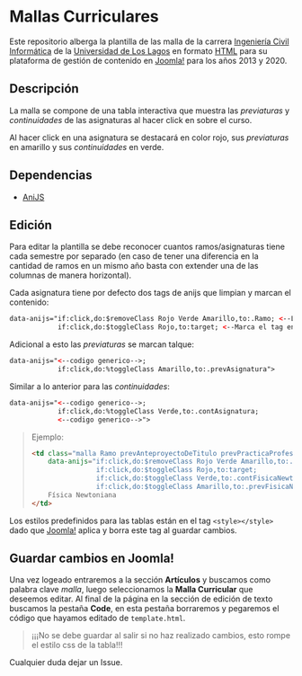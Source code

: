 # Mallas Curriculares

Este repositorio alberga la plantilla de las malla de la carrera [Ingeniería Civil 
Informática](http://icinf.ulagos.cl/) de la [Universidad de Los Lagos](https://www.ulagos.cl/) 
en formato [HTML](https://html.com/) para su plataforma de gestión de contenido en
[Joomla!](https://www.joomla.org/) para los años 2013 y 2020.

## Descripción

La malla se compone de una tabla interactiva que muestra las *previaturas* y *continuidades* de 
las asignaturas al hacer click en sobre el curso.

Al hacer click en una asignatura se destacará en color rojo, sus *previaturas* en amarillo y sus
*continuidades* en verde.

## Dependencias

- [AniJS](https://anijs.github.io/)

## Edición

Para editar la plantilla se debe reconocer cuantos ramos/asignaturas tiene cada semestre por 
separado (en caso de tener una diferencia en la cantidad de ramos en un mismo año basta con 
extender una de las columnas de manera horizontal).

Cada asignatura tiene por defecto dos tags de anijs que limpian y marcan el contenido:
``` w
data-anijs="if:click,do:$removeClass Rojo Verde Amarillo,to:.Ramo; <--Limpia las selecciones
            if:click,do:$toggleClass Rojo,to:target; <--Marca el tag en rojo
```

Adicional a esto las *previaturas* se marcan talque:
```html
data-anijs="<--codigo generico-->;
            if:click,do:%toggleClass Amarillo,to:.prevAsignatura">
```

Similar a lo anterior para las *continuidades*:
```html
data-anijs="<--codigo generico-->;
            if:click,do:%toggleClass Verde,to:.contAsignatura;
            <--codigo generico-->">
```

> Ejemplo:
> ```html
> <td class="malla Ramo prevAnteproyectoDeTitulo prevPracticaProfesional contIntroduccionAlCalculo contIntroduccionALaFisica prevElectromagnetismo"
>     data-anijs="if:click,do:$removeClass Rojo Verde Amarillo,to:.Ramo;
>                 if:click,do:$toggleClass Rojo,to:target;
>                 if:click,do:$toggleClass Verde,to:.contFisicaNewtoniana;
>                 if:click,do:$toggleClass Amarillo,to:.prevFisicaNewtoniana">
>     Física Newtoniana
> </td>
> ```

Los estilos predefinidos para las tablas están en el tag `<style></style>` dado que
[Joomla!](https://www.joomla.org/) aplica y borra este tag al guardar cambios.

## Guardar cambios en Joomla!

Una vez logeado entraremos a la sección **Artículos** y buscamos como palabra clave *malla*, luego
seleccionamos la **Malla Curricular** que deseemos editar. Al final de la página en la sección de
edición de texto buscamos la pestaña **Code**, en esta pestaña borraremos y pegaremos el código
que hayamos editado de `template.html`.

> ¡¡¡No se debe guardar al salir si no haz realizado cambios, esto rompe el estilo css de la tabla!!!

Cualquier duda dejar un Issue.
